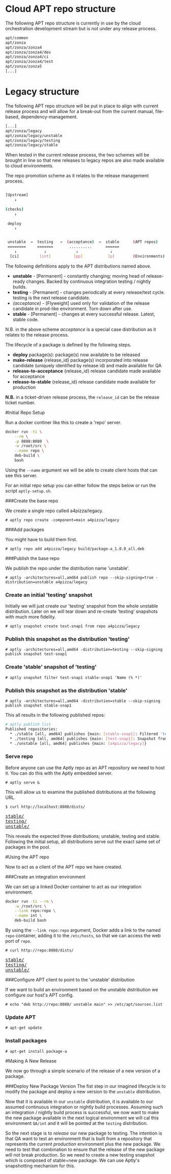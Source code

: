 # Cloud APT repo structure

The following APT repo structure is currently in use by the cloud orchestration development stream but is not under any release process.

```bash
apt/common
apt/zonza
apt/zonza/zonza4
apt/zonza/zonza4/dev
apt/zonza/zonza4/ci
apt/zonza/zonza4/test
apt/zonza/zonza5
[...]
```

# Legacy structure

The following APT repo structure will be put in place to align with current release process and will allow for a break-out from the current manual, file-based, dependency-management.

```bash
[...]
apt/zonza/legacy
apt/zonza/legacy/unstable
apt/zonza/legacy/testing
apt/zonza/legacy/stable
```

When tested in the current release process, the two schemes will be brought in line so that new releases to legacy repos are also made available to cloud environments.

The repo promotion scheme as it relates to the release management process.

```bash

[Upstream]  
    ↓
    
(checks) 
    ↓
    
 deploy   
    ↓


 unstable  →  testing   →  (acceptance)  →  stable      (APT repos)
 ========     =======       ..........      ======
    ↓            ↓             ↓              ↓
  [ci]         [int]          [pp]           [p]        (Environments)
```


The following definitions apply to the APT distributions named above.

* **unstable** - [Permanent] - constantly changing; moving head of release-ready changes.  Backed by continuous integration testing / nightly builds.
* **testing** - [Permanent] - changes periodically at every release/test cycle.  testing is the next release candidate.
* *(acceptance)* - [Flyweight] used only for validation of the release candidate in prod-like environment. Torn down after use.
* **stable** - [Permanent] - changes at every successful release.  Latest, stable code.

N.B. in the above scheme *acceptance* is a special case distribution as it relates to the release process.

The lifecycle of a package is defined by the following steps.

* **deploy** package(s):
   package(s) now available to be released   
* **make-release** {release_id}
   package(s) incorporated into release candidate (uniquely identified by release id) and made available for QA
* **release-to-acceptance** {release_id}
   release candidate made available for acceptance 
* **release-to-stable** {release_id}
   release candidate made available for production
   
**N.B.** in a ticket-driven release process, the `release_id` can be the release ticket number.   


#Initial Repo Setup

Run a docker continer like this to create a 'repo' server.  

```bash
docker run -ti \
    --rm \
    -p 8080:8080  \
    -w /root/src \
    --name repo \
    deb-build \
    bash
```

Using the `--name` argument we will be able to create client hosts that can see this server.

For an initial repo setup you can either follow the steps below or run the script `aptly-setup.sh`. 
 
###Create the base repo 
 
 We create a single repo called a4pizza/legacy.
 
    # aptly repo create -component=main a4pizza/legacy

###Add packages

You might have to build them first.
   
    # aptly repo add a4pizza/legacy build/package-a_1.0.0_all.deb
	
###Publish the base repo 

We publish the repo under the distribution name 'unstable'.
 	 
	# aptly -architectures=all,amd64 publish repo --skip-signing=true -distribution=unstable a4pizza/legacy 
	 
### Create an initial 'testing' snapshot

Initially we will just create our 'testing' snapshot from the whole unstable distribution.  Later on we will tear down and re-create 'testing' snapshots with much more fidelity.

    # aptly snapshot create test-snap1 from repo a4pizza/legacy

### Publish this snapshot as the distribution 'testing'
	
	# aptly -architectures=all,amd64 -distribution=testing --skip-signing publish snapshot test-snap1

### Create 'stable' snapshot of 'testing'

    # aptly snapshot filter test-snap1 stable-snap1 'Name (% *)'

### Publish this snapshot as the distribution 'stable'

    # aptly -architectures=all,amd64 -distribution=stable --skip-signing publish snapshot stable-snap1

This all results in the following published repos:
	
```bash	
# aptly publish list
Published repositories:
  * ./stable [all, amd64] publishes {main: [stable-snap1]: Filtered 'test-snap1', query was: 'Name (% *)'}
  * ./testing [all, amd64] publishes {main: [test-snap1]: Snapshot from local repo [a4pizza/legacy]}
  * ./unstable [all, amd64] publishes {main: [a4pizza/legacy]}
```	

### Serve repo

Before anyone can use the Aptly repo as an APT repository we need to host it.  You can do this with the Aptly embedded server.

    # aptly serve &	

This will allow us to examine the published distributions at the following URL.

    $ curl http://localhost:8080/dists/    
    
<pre>
<a href="stable/">stable/</a>
<a href="testing/">testing/</a>
<a href="unstable/">unstable/</a>
</pre>
	
This reveals the expected three distributions; unstable, testing and stable.  Following the initial setup, all distributions serve out the exact same set of packages in the pool.  

#Using the APT repo

Now to act as a client of the APT repo we have created.  

###Create an integration environment

We can set up a linked Docker container to act as our integration environment.  

```bash
docker run -ti --rm \
    -w /root/src \
    --link repo:repo \
    --name int \
    deb-build bash
```

By using the `--link repo:repo` argument, Docker adds a link to the named `repo` container, adding it to the `/etc/hosts`, so that we can access the web port of `repo`.
    	 
    # curl http://repo:8080/dists/
    
<pre>
<a href="stable/">stable/</a>
<a href="testing/">testing/</a>
<a href="unstable/">unstable/</a>
</pre>
    	 
    	 
###Configure APT client to point to the 'unstable' distribution

If we want to build an environment based on the unstable distribution we configure our host's APT config.

    # echo "deb http://repo:8080/ unstable main" >> /etc/apt/sources.list	 
	
### Update APT	

    # apt-get update
	
### Install packages

    # apt-get install package-a
	
#Making A New Release	

We now go through a simple scenario of the release of a new version of a package.

###Deploy New Package Version
The fist step in our imagined lifecycle is to modify the package and deploy a new version to the `unstable` distribution.  

Now that it is available in our `unstable` distribution, it is available to our assumed continuous integration or nightly build processes.  Assuming such an integration / nightly build process is successful, we now want to make the new package available in the next logical environment we will cal this environment `QA/int` and it will be pointed at the `testing` distribution.  

So the next stage is to *release* our new package to testing.  The intention is that QA want to test an environment that is built from a repository that represents the current *production* environment plus the new package.  We need to test that combination to ensure that the release of the new package will not break production.  So we need to create a new testing snapshot which is composed of stable+new package.  We can use Aptly's snapshotting mechanism for this.




		
	